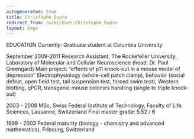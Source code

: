 ```yaml
---
autogenerated: true
title: Christophe Dupre
redirect_from: /wiki/User:Christophe_Dupre
layout: page
---
```


EDUCATION Currently: Graduate student at Columbia University

September 2009-2011 Research Assistant, The Rockefeller University,
Laboratory of Molecular and Cellular Neuroscience (head: Dr. Paul
Greengard) Main project: “effects of p11 knock-out in a mouse model of
depression” Electrophysiology (whole-cell patch clamp), behavior (social
defeat, open field test, tail suspension test, forced swim test),
Western blotting, qPCR, transgenic mouse colonies handling (single to
triple knock-out)

2003 - 2008 MSc, Swiss Federal Institute of Technology, Faculty of Life
Sciences, Lausanne, Switzerland Final master grade: 5.52 / 6

1999 - 2003 Federal maturity (biology - chemistry and advanced
mathematics), Fribourg, Switzerland
